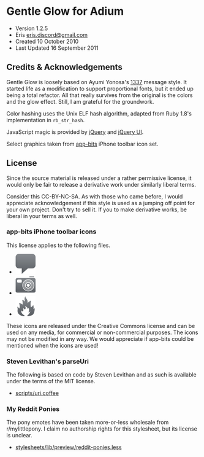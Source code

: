 # Gentle Glow for Adium

* Version 1.2.5
* Eris <eris.discord@gmail.com>
* Created 10 October 2010
* Last Updated 16 September 2011

## Credits & Acknowledgements
Gentle Glow is loosely based on Ayumi Yonosa's [1337][] message style. It
started life as a modification to support proportional fonts, but it ended up
being a total refactor. All that really survives from the original is the
colors and the glow effect. Still, I am grateful for the groundwork.

Color hashing uses the Unix ELF hash algorithm, adapted from Ruby 1.8's
implementation in `rb_str_hash`.

JavaScript magic is provided by [jQuery][] and [jQuery UI][].

Select graphics taken from [app-bits][] iPhone toolbar icon set.

## License
Since the source material is released under a rather permissive license, it
would only be fair to release a derivative work under similarly liberal terms.

Consider this CC-BY-NC-SA. As with those who came before, I would appreciate
acknowledgement if this style is used as a jumping off point for your own
project. Don't try to sell it. If you to make derivative works, be liberal in
your terms as well.

### app-bits iPhone toolbar icons
This license applies to the following files.

* ![resources/Incoming_icon.png](resources/Incoming_icon.png)
* ![resources/images/camera.png](resources/images/camera.png)
* ![resources/images/fire.png](resources/images/fire.png)

These icons are released under the Creative Commons license and can be used
on any media, for commercial or non-commercial purposes. The icons may not be
modified in any way. We would appreciate if app-bits could be mentioned when
the icons are used!

### Steven Levithan's parseUri
The following is based on code by Steven Levithan and as such is available
under the terms of the MIT license.

* [scripts/uri.coffee](scripts/uri.coffee)

### My Reddit Ponies
The pony emotes have been taken more-or-less wholesale from r/mylittlepony.
I claim no authorship rights for this stylesheet, but its license is unclear.

* [stylesheets/lib/preview/reddit-ponies.less](styleshets/lib/preview/reddit-ponies.less)

[1337]: http://www.adiumxtras.com/index.php?a=xtras&xtra_id=4042
[app-bits]: http://app-bits.com/
[jQuery]: http://jquery.com
[jQuery UI]: http://jqueryui.com
